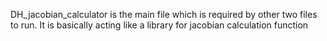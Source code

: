 DH_jacobian_calculator is the main file which is required by other two files to run. It is basically acting like a library for jacobian calculation function
